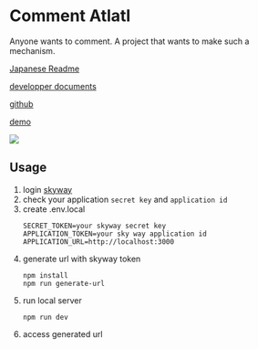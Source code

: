 # Comment Atlatl

Anyone wants to comment.
A project that wants to make such a mechanism.

[Japanese Readme](./README-ja.md)

[developper documents](https://hkj-hub.github.io/comment-atlatl/ja/introduction/)

[github](https://github.com/hkj-hub/comment-atlatl)

[demo](https://comment-atlatl.vercel.app/)

<img src="https://repository-images.githubusercontent.com/661897641/86ae75db-d974-463b-a1c5-984fd07da2b1" />

## Usage

1. login [skyway](https://console.skyway.ntt.com/login)
1. check your application `secret key` and `application id`
1. create .env.local
   ```
   SECRET_TOKEN=your skyway secret key
   APPLICATION_TOKEN=your sky way application id
   APPLICATION_URL=http://localhost:3000
   ```
1. generate url with skyway token
   ```
   npm install
   npm run generate-url
   ```
1. run local server
   ```
   npm run dev
   ```
1. access generated url
